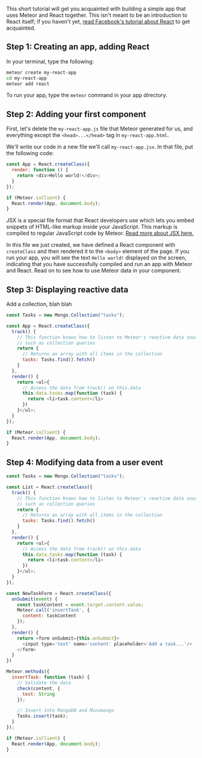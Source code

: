 This short tutorial will get you acquainted with building a simple app that uses Meteor and React together. This isn't meant to be an introduction to React itself; if you haven't yet, [read Facebook's tutorial about React](https://facebook.github.io/react/docs/tutorial.html) to get acquainted.

## Step 1: Creating an app, adding React

In your terminal, type the following:

```sh
meteor create my-react-app
cd my-react-app
meteor add react
```

To run your app, type the `meteor` command in your app directory.

## Step 2: Adding your first component

First, let's delete the `my-react-app.js` file that Meteor generated for us, and everything except the `<head>...</head>` tag in `my-react-app.html`.

We'll write our code in a new file we'll call `my-react-app.jsx`. In that file, put the following code:

```js
const App = React.createClass({
  render: function () {
    return <div>Hello world!</div>;
  }
});

if (Meteor.isClient) {
  React.render(App, document.body);
}
```

JSX is a special file format that React developers use which lets you embed snippets of HTML-like markup inside your JavaScript. This markup is compiled to regular JavaScript code by Meteor. [Read more about JSX here.](http://buildwithreact.com/tutorial/jsx)

In this file we just created, we have defined a React component with `createClass` and then rendered it to the `<body>` element of the page. If you run your app, you will see the text `Hello world!` displayed on the screen, indicating that you have successfully compiled and run an app with Meteor and React. Read on to see how to use Meteor data in your component.

## Step 3: Displaying reactive data

Add a collection, blah blah

```js
const Tasks = new Mongo.Collection("tasks");

const App = React.createClass({
  track() {
    // This function knows how to listen to Meteor's reactive data sources,
    // such as collection queries
    return {
      // Returns an array with all items in the collection
      tasks: Tasks.find().fetch()
    }
  },
  render() {
    return <ul>{
      // Access the data from track() on this.data
      this.data.tasks.map(function (task) {
        return <li>task.content</li> 
      })
    }</ul>;
  }
});

if (Meteor.isClient) {
  React.render(App, document.body);
}
```

## Step 4: Modifying data from a user event

```js
const Tasks = new Mongo.Collection("tasks");

const List = React.createClass({
  track() {
    // This function knows how to listen to Meteor's reactive data sources,
    // such as collection queries
    return {
      // Returns an array with all items in the collection
      tasks: Tasks.find().fetch()
    }
  },
  render() {
    return <ul>{
      // Access the data from track() on this.data
      this.data.tasks.map(function (task) {
        return <li>task.content</li> 
      })
    }</ul>;
  }
});

const NewTaskForm = React.createClass({
  onSubmit(event) {
    const taskContent = event.target.content.value;
    Meteor.call('insertTask', {
      content: taskContent
    });
  },
  render() {
    return <form onSubmit={this.onSubmit}>
      <input type='text' name='content' placeholder='Add a task...'/>
    </form>
  }
})

Meteor.methods({
  insertTask: function (task) {
    // Validate the data
    check(content, {
      text: String
    });

    // Insert into MongoDB and Minimongo
    Tasks.insert(task);
  }
});

if (Meteor.isClient) {
  React.render(App, document.body);
}
```

